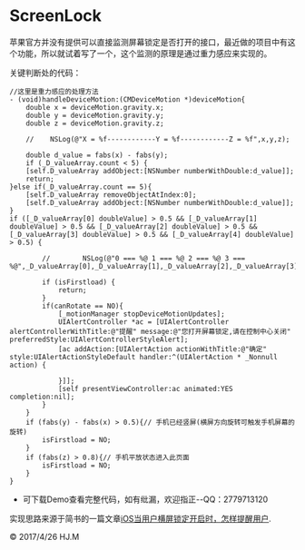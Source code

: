 # ScreenLock
苹果官方并没有提供可以直接监测屏幕锁定是否打开的接口，最近做的项目中有这个功能，所以就试着写了一个，这个监测的原理是通过重力感应来实现的。

关键判断处的代码：
	
	//这里是重力感应的处理方法
	- (void)handleDeviceMotion:(CMDeviceMotion *)deviceMotion{
	    double x = deviceMotion.gravity.x;
	    double y = deviceMotion.gravity.y;
	    double z = deviceMotion.gravity.z;
	    
	    //    NSLog(@"X = %f------------Y = %f------------Z = %f",x,y,z);
	    
	    double d_value = fabs(x) - fabs(y);
	    if (_D_valueArray.count < 5) {
        [self.D_valueArray addObject:[NSNumber numberWithDouble:d_value]];
        return;
    }else if(_D_valueArray.count == 5){
        [self.D_valueArray removeObjectAtIndex:0];
        [self.D_valueArray addObject:[NSNumber numberWithDouble:d_value]];
    }
    if ([_D_valueArray[0] doubleValue] > 0.5 && [_D_valueArray[1] doubleValue] > 0.5 && [_D_valueArray[2] doubleValue] > 0.5 && [_D_valueArray[3] doubleValue] > 0.5 && [_D_valueArray[4] doubleValue] > 0.5) {
	        
	        //        NSLog(@"0 === %@ 1 === %@ 2 === %@ 3 === %@",_D_valueArray[0],_D_valueArray[1],_D_valueArray[2],_D_valueArray[3]);
	        
	        if (isFirstload) {
	            return;
	        }
	        if(canRotate == NO){
	            [_motionManager stopDeviceMotionUpdates];
	            UIAlertController *ac = [UIAlertController alertControllerWithTitle:@"提醒" message:@"您打开屏幕锁定,请在控制中心关闭" preferredStyle:UIAlertControllerStyleAlert];
	            [ac addAction:[UIAlertAction actionWithTitle:@"确定" style:UIAlertActionStyleDefault handler:^(UIAlertAction * _Nonnull action) {
	                
	            }]];
	            [self presentViewController:ac animated:YES completion:nil];
	        }
	    }
	    if (fabs(y) - fabs(x) > 0.5){// 手机已经竖屏(横屏方向旋转可触发手机屏幕的旋转)
	        isFirstload = NO;
	    }
	    if (fabs(z) > 0.8){// 手机平放状态进入此页面
	        isFirstload = NO;
	    }
	}
    
* 可下载Demo查看完整代码，如有纰漏，欢迎指正--QQ：2779713120


实现思路来源于简书的一篇文章[iOS当用户横屏锁定开启时，怎样提醒用户][id].

[id]: http://www.jianshu.com/p/4acdf1d25319


<div class="footer">
	&copy; 2017/4/26 HJ.M
</div>
